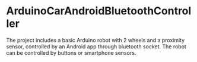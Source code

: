 # ArduinoCarAndroidBluetoothController
The project includes a basic Arduino robot with 2 wheels and a proximity sensor, controlled by an Android app through bluetooth socket. The robot can be controlled by buttons or smartphone sensors.
